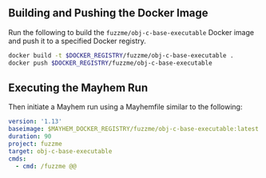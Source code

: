 ## Building and Pushing the Docker Image

Run the following to build the `fuzzme/obj-c-base-executable` Docker image and push it to a specified Docker registry.

```sh
docker build -t $DOCKER_REGISTRY/fuzzme/obj-c-base-executable .
docker push $DOCKER_REGISTRY/fuzzme/obj-c-base-executable
```

## Executing the Mayhem Run

Then initiate a Mayhem run using a Mayhemfile similar to the following:

```yaml
version: '1.13'
baseimage: $MAYHEM_DOCKER_REGISTRY/fuzzme/obj-c-base-executable:latest
duration: 90
project: fuzzme
target: obj-c-base-executable
cmds:
  - cmd: /fuzzme @@
```
